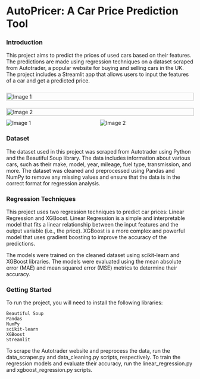 # AutoPricer: A Car Price Prediction Tool



### Introduction



This project aims to predict the prices of used cars based on their features. The predictions are made using regression techniques on a dataset scraped from Autotrader, a popular website for buying and selling cars in the UK. The project includes a Streamlit app that allows users to input the features of a car and get a predicted price.

<div style="display: flex;flex-direction: column;
  justify-content: center;align-items: center;"  >
  <img style="width: 100%;height: auto;margin: 10px;" src="https://images.pexels.com/photos/315758/pexels-photo-315758.jpeg?auto=compress&cs=tinysrgb&w=1260&h=750&dpr=2"  alt="Image 1">
  <img style="width: 100%;height: auto;margin: 10px;" src="https://m.atcdn.co.uk/ect/media/%7Bresize%7D/6261c7bb2152499fb8c6006c9b8497c4.jpg"  alt="Image 2">
</div>

<div style="display: flex;">
  <div style="flex: 1;">
    <img src="https://images.pexels.com/photos/315758/pexels-photo-315758.jpeg?auto=compress&cs=tinysrgb&w=1260&h=750&dpr=2" alt="Image 1">
  </div>
  <div style="flex: 1;">
    <img src="https://m.atcdn.co.uk/ect/media/%7Bresize%7D/6261c7bb2152499fb8c6006c9b8497c4.jpg" alt="Image 2">
  </div>
</div>


### Dataset

The dataset used in this project was scraped from Autotrader using Python and the Beautiful Soup library. The data includes information about various cars, such as their make, model, year, mileage, fuel type, transmission, and more. The dataset was cleaned and preprocessed using Pandas and NumPy to remove any missing values and ensure that the data is in the correct format for regression analysis.

### Regression Techniques

This project uses two regression techniques to predict car prices: Linear Regression and XGBoost. Linear Regression is a simple and interpretable model that fits a linear relationship between the input features and the output variable (i.e., the price). XGBoost is a more complex and powerful model that uses gradient boosting to improve the accuracy of the predictions.

The models were trained on the cleaned dataset using scikit-learn and XGBoost libraries. The models were evaluated using the mean absolute error (MAE) and mean squared error (MSE) metrics to determine their accuracy.

### Getting Started

To run the project, you will need to install the following libraries:

    Beautiful Soup
    Pandas
    NumPy
    scikit-learn
    XGBoost
    Streamlit

To scrape the Autotrader website and preprocess the data, run the data_scraper.py and data_cleaning.py scripts, respectively. To train the regression models and evaluate their accuracy, run the linear_regression.py and xgboost_regression.py scripts.